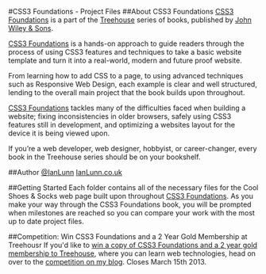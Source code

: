 #CSS3 Foundations - Project Files
##About CSS3 Foundations
[CSS3 Foundations](http://css3foundations.com/) is a part of the [Treehouse](http://teamtreehouse.com/) series of books, published by [John Wiley & Sons](http://wiley.com/).

[CSS3 Foundations](http://css3foundations.com/) is a hands-on approach to guide readers through the process of using CSS3 features and techniques to take a basic website template and turn it into a real-world, modern and future proof website.

From learning how to add CSS to a page, to using advanced techniques such as Responsive Web Design, each example is clear and well structured, lending to the overall main project that the book builds upon throughout.

[CSS3 Foundations](http://css3foundations.com/) tackles many of the difficulties faced when building a website; fixing inconsistencies in older browsers, safely using CSS3 features still in development, and optimizing a websites layout for the device it is being viewed upon.

If you’re a web developer, web designer, hobbyist, or career-changer, every book in the Treehouse series should be on your bookshelf.

##Author
[@IanLunn](http://twitter.com/IanLunn)
[IanLunn.co.uk](http://ianlunn.co.uk/)

##Getting Started
Each folder contains all of the necessary files for the Cool Shoes & Socks web page built upon throughout [CSS3 Foundations](http://css3foundations.com/). As you make your way through the CSS3 Foundations book, you will be prompted when milestones are reached so you can compare your work with the most up to date project files.

##Competition: Win CSS3 Foundations and a 2 Year Gold Membership at Treehousr
If you'd like to [win a copy of CSS3 Foundations and a 2 year gold membership to Treehouse](http://ianlunn.co.uk/articles/competition-win-a-2-year-treehouse-gold-membership-css3-foundations/), where you can learn web technologies, head on over to the [competition on my blog](http://ianlunn.co.uk/articles/competition-win-a-2-year-treehouse-gold-membership-css3-foundations/). Closes March 15th 2013.
